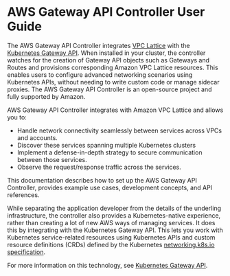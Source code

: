 # AWS Gateway API Controller User Guide

The AWS Gateway API Controller integrates [VPC Lattice](https://aws.amazon.com/vpc/lattice/) with the [Kubernetes Gateway API](https://gateway-api.sigs.k8s.io/). When installed in your cluster, the controller watches for the creation of Gateway API objects such as Gateways and Routes and provisions corresponding Amazon VPC Lattice resources. This enables users to configure advanced networking scenarios using Kubernetes APIs, without needing to write custom code or manage sidecar proxies. The AWS Gateway API Controller is an open-source project and fully supported by Amazon.

AWS Gateway API Controller integrates with Amazon VPC Lattice and allows you to:

* Handle network connectivity seamlessly between services across VPCs and accounts.
* Discover these services spanning multiple Kubernetes clusters
* Implement a defense-in-depth strategy to secure communication between those services.
* Observe the request/response traffic across the services.

This documentation describes how to set up the AWS Gateway API Controller, provides example use cases, development concepts, and API references.

While separating the application developer from the details of the underling infrastructure, the controller also provides a Kubernetes-native experience, rather than creating a lot of new AWS ways of managing services.
It does this by integrating with the Kubernetes Gateway API.
This lets you work with Kubernetes service-related resources using Kubernetes APIs and custom resource definitions (CRDs) defined by the Kubernetes [networking.k8s.io specification](https://gateway-api.sigs.k8s.io/references/spec/).

For more information on this technology, see [Kubernetes Gateway API](https://gateway-api.sigs.k8s.io/). 
